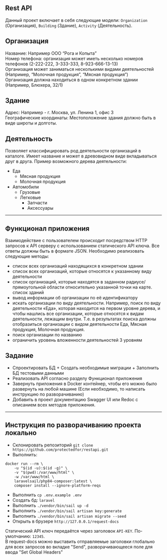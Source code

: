 ## Rest API

Данный проект включает в себя следующие модели: `Organization` (Организация), `Building` (Здание), `Activity` (Деятельность). <br>

## Организация
Название: Например ООО “Рога и Копыта” <br>
Номер телефона: организация может иметь несколько номеров телефонов (2-222-222, 3-333-333, 8-923-666-13-13) <br>
Организация может заниматься несколькими видами деятельностей (Например, “Молочная продукция”, “Мясная продукция”) <br>
Организация должна находиться в одном конкретном здании (Например, Блюхера, 32/1)

## Здание
Адрес: Например - г. Москва, ул. Ленина 1, офис 3 <br>
Географические координаты: Местоположение здания должно быть в виде широты и долготы.

## Деятельность

Позволяет классифицировать род деятельности организаций в каталоге. Имеет название и может в древовидном виде вкладываться друг в друга. Пример возможного дерева деятельности:
- Еда
    - Мясная продукция
    - Молочная продукция
- Автомобили
    - Грузовые
    - Легковые
      - Запчасти
      - Аксессуары

<hr>

## Функционал приложения
Взаимодействие с пользователем происходит посредством HTTP запросов к API серверу с использованием статического API ключа. Все ответы должны быть в формате JSON. Необходимо реализовать следующие методы:
- список всех организаций находящихся в конкретном здании
- список всех организаций, которые относятся к указанному виду деятельности
- список организаций, которые находятся в заданном радиусе/прямоугольной области относительно указанной точки на карте. список зданий
- вывод информации об организации по её идентификатору
- искать организации по виду деятельности. Например, поиск по виду деятельности «Еда», которая находится на первом уровне дерева, и чтобы нашлись все организации, которые относятся к видам деятельности, лежащим внутри. Т.е. в результатах поиска должны отобразиться организации с видом деятельности Еда, Мясная продукция, Молочная продукция.
- поиск организации по названию
- ограничить уровень вложенности деятельностей 3 уровням

## Задание
- Спроектировать БД + Создать необходимые миграции + Заполнить БД тестовыми данными
- Реализовать API согласно разделу Функционал приложения
- Завернуть приложения в Docker контейнер, чтобы его можно было развернуть на любой машине (Если необходимо, то написать инструкцию по разворачиванию)
- Добавить в проект документацию Swagger UI или Redoc с описанием всех методов приложения.

<hr>

## Инструкция по разворачиванию проекта локально
- Склонировать репозиторий `git clone https://github.com/protectedfor/restapi.git`
- Выполнить:
```
docker run --rm \
    -u "$(id -u):$(id -g)" \
    -v "$(pwd):/var/www/html" \
    -w /var/www/html \
    laravelsail/php84-composer:latest \
    composer install --ignore-platform-reqs
```
- Выполнить `cp .env.example .env`
- Создать бд: `laravel`
- Выполнить `./vendor/bin/sail up -d`
- Выполнить `./vendor/bin/sail artisan key:generate`
- Выполнить `./vendor/bin/sail artisan migrate --seed`
- Открыть в брузере `http://127.0.0.1/request-docs`

Статический API ключ передаётся через заголовок `API-KEY`. По-умолчанию: `12345`. <br>
В request-docs можно выставить отправляемые заголовки глобально для всех запросов во вкладке "Send", разворачивающееся поле для ввода "Set Global Headers"
